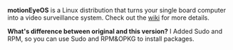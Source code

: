 **motionEyeOS** is a Linux distribution that turns your single board computer into a video surveillance system. Check out the [wiki](https://github.com/ccrisan/motioneyeos/wiki) for more details.


**What's difference between original and this version?**
I Added Sudo and RPM, so you can use Sudo and RPM&OPKG to install packages.
